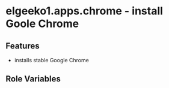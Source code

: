 # elgeeko1.apps.chrome - install Goole Chrome

## Features

- installs stable Google Chrome

## Role Variables
